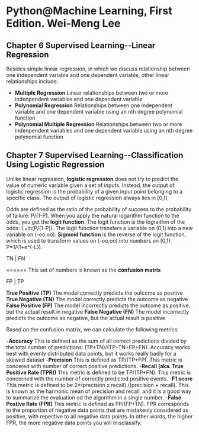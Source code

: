 # Python@Machine Learning, First Edition. Wei-Meng Lee

## Chapter 6 Supervised Learning--Linear Regression

Besides simple linear regression, in which we discuss relationship between one independent variable and one dependent variable, other linear relationships include:
- **Multiple Regression** Linear relationships between two or more indenpendent variables and one dependent variable
- **Polynomial Regression** Relationships between one independent variable and one dependent variable using an nth degree polynomial function
- **Polynomial Multiple Regression** Relationships between two or more indenpendent variables and one dependent variable using an nth degree polynomial function

## Chapter 7 Supervised Learning--Classification Using Logistic Regression

Unlike linear regression, **logistic regression** does not try to predict the value of numeric variable given a set of inputs. Instead, the output of logistic regression is the probability of a given input point belonging to a specific class. The output of logistic regression always lies in [0,1]

Odds are defined as the ratio of the probability of success to the probability of failure: P/(1-P). When you apply the natural logarithm function to the odds, you get the **logit function**. The logit function is the lograithm of the odds: L=ln(P/(1-P)). The logit function transfers a variable on (0,1) into a new variable on (-oo,oo). **Sigmoid function** is the reverse of the logit function, which is used to transform values on (-oo,oo) into numbers on (0,1): P=1/(1+e^(-L)).

        
        
  TN    |   FN
  
======    This set of numbers is known as the **confusion matrix**   

FP    |   TP
      
       
  **True Positive (TP)** The model correctly predicts the outcome as positive
  **True Negative (TN)** The model correctly predicts the outcome as negative
  **False Positive (FP)** The model incorrectly predicts the outcome as positive, but the actual result in negative
  **False Negative (FN)** The model incorrectly predicts the outcome as negative, but the actual result is positive
  
  Based on the confusion matrix, we can calculate the following metrics:
  
-**Accuracy** This is defined as the sum of all correct predictions divided by the total number of predictions: (TP+TN)/(TP+TN+FP+FN). Accuracy works best with evenly distributed data points, but it works really badly for a skewed dataset
-**Precision** This is defined as TP/(TP+FP). This metric is concered with number of correct positive predictions.
-**Recall (aka. True Positive Rate (TPR))** This metric is defined to be TP/(TP+FN). This metric is concerned with the number of correctly predicted positive events. 
-**F1 score** This metric is defined to be 2*(precision x recall) /(precision + recall). This is known as the harmonic mean of precision and recall, and it is a good way to summarize the evaluation od the algorithm in a single number.
-**False Postive Rate (FPR)** This metric is defined as FP/(FP+TN). FPR corresponds to the proportion of negative data points that are mistakenly considered as positive, with repective to all negative data points. In other words, the higher FPR, the more negative data points you will misclassify.
